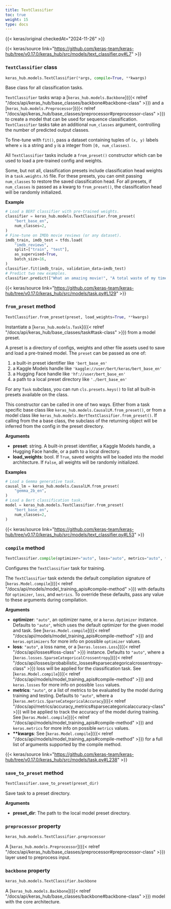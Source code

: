 ```yaml
---
title: TextClassifier
toc: true
weight: 15
type: docs
---
```


{{< keras/original checkedAt="2024-11-26" >}}

{{< keras/source link="https://github.com/keras-team/keras-hub/tree/v0.17.0/keras_hub/src/models/text_classifier.py#L7" >}}

### `TextClassifier` class

```python
keras_hub.models.TextClassifier(*args, compile=True, **kwargs)
```

Base class for all classification tasks.

`TextClassifier` tasks wrap a [`keras_hub.models.Backbone`]({{< relref "/docs/api/keras_hub/base_classes/backbone#backbone-class" >}}) and
a [`keras_hub.models.Preprocessor`]({{< relref "/docs/api/keras_hub/base_classes/preprocessor#preprocessor-class" >}}) to create a model that can be used for
sequence classification. `TextClassifier` tasks take an additional
`num_classes` argument, controlling the number of predicted output classes.

To fine-tune with `fit()`, pass a dataset containing tuples of `(x, y)`
labels where `x` is a string and `y` is a integer from `[0, num_classes)`.

All `TextClassifier` tasks include a `from_preset()` constructor which can be
used to load a pre-trained config and weights.

Some, but not all, classification presets include classification head
weights in a `task.weights.h5` file. For these presets, you can omit passing
`num_classes` to restore the saved classification head. For all presets, if
`num_classes` is passed as a kwarg to `from_preset()`, the classification
head will be randomly initialized.

**Example**

```python
# Load a BERT classifier with pre-trained weights.
classifier = keras_hub.models.TextClassifier.from_preset(
    "bert_base_en",
    num_classes=2,
)
# Fine-tune on IMDb movie reviews (or any dataset).
imdb_train, imdb_test = tfds.load(
    "imdb_reviews",
    split=["train", "test"],
    as_supervised=True,
    batch_size=16,
)
classifier.fit(imdb_train, validation_data=imdb_test)
# Predict two new examples.
classifier.predict(["What an amazing movie!", "A total waste of my time."])
```

{{< keras/source link="https://github.com/keras-team/keras-hub/tree/v0.17.0/keras_hub/src/models/task.py#L129" >}}

### `from_preset` method

```python
TextClassifier.from_preset(preset, load_weights=True, **kwargs)
```

Instantiate a [`keras_hub.models.Task`]({{< relref "/docs/api/keras_hub/base_classes/task#task-class" >}}) from a model preset.

A preset is a directory of configs, weights and other file assets used
to save and load a pre-trained model. The `preset` can be passed as
one of:

1. a built-in preset identifier like `'bert_base_en'`
2. a Kaggle Models handle like `'kaggle://user/bert/keras/bert_base_en'`
3. a Hugging Face handle like `'hf://user/bert_base_en'`
4. a path to a local preset directory like `'./bert_base_en'`

For any `Task` subclass, you can run `cls.presets.keys()` to list all
built-in presets available on the class.

This constructor can be called in one of two ways. Either from a task
specific base class like `keras_hub.models.CausalLM.from_preset()`, or
from a model class like `keras_hub.models.BertTextClassifier.from_preset()`.
If calling from the a base class, the subclass of the returning object
will be inferred from the config in the preset directory.

**Arguments**

- **preset**: string. A built-in preset identifier, a Kaggle Models
  handle, a Hugging Face handle, or a path to a local directory.
- **load_weights**: bool. If `True`, saved weights will be loaded into
  the model architecture. If `False`, all weights will be
  randomly initialized.

**Examples**

```python
# Load a Gemma generative task.
causal_lm = keras_hub.models.CausalLM.from_preset(
    "gemma_2b_en",
)
# Load a Bert classification task.
model = keras_hub.models.TextClassifier.from_preset(
    "bert_base_en",
    num_classes=2,
)
```

{{< keras/source link="https://github.com/keras-team/keras-hub/tree/v0.17.0/keras_hub/src/models/text_classifier.py#L53" >}}

### `compile` method

```python
TextClassifier.compile(optimizer="auto", loss="auto", metrics="auto", **kwargs)
```

Configures the `TextClassifier` task for training.

The `TextClassifier` task extends the default compilation signature of
[`keras.Model.compile`]({{< relref "/docs/api/models/model_training_apis#compile-method" >}}) with defaults for `optimizer`, `loss`, and
`metrics`. To override these defaults, pass any value
to these arguments during compilation.

**Arguments**

- **optimizer**: `"auto"`, an optimizer name, or a `keras.Optimizer`
  instance. Defaults to `"auto"`, which uses the default optimizer
  for the given model and task. See [`keras.Model.compile`]({{< relref "/docs/api/models/model_training_apis#compile-method" >}}) and
  `keras.optimizers` for more info on possible `optimizer` values.
- **loss**: `"auto"`, a loss name, or a [`keras.losses.Loss`]({{< relref "/docs/api/losses#loss-class" >}}) instance.
  Defaults to `"auto"`, where a
  [`keras.losses.SparseCategoricalCrossentropy`]({{< relref "/docs/api/losses/probabilistic_losses#sparsecategoricalcrossentropy-class" >}}) loss will be
  applied for the classification task. See
  [`keras.Model.compile`]({{< relref "/docs/api/models/model_training_apis#compile-method" >}}) and `keras.losses` for more info on
  possible `loss` values.
- **metrics**: `"auto"`, or a list of metrics to be evaluated by
  the model during training and testing. Defaults to `"auto"`,
  where a [`keras.metrics.SparseCategoricalAccuracy`]({{< relref "/docs/api/metrics/accuracy_metrics#sparsecategoricalaccuracy-class" >}}) will be
  applied to track the accuracy of the model during training.
  See [`keras.Model.compile`]({{< relref "/docs/api/models/model_training_apis#compile-method" >}}) and `keras.metrics` for
  more info on possible `metrics` values.
- **\*\*kwargs**: See [`keras.Model.compile`]({{< relref "/docs/api/models/model_training_apis#compile-method" >}}) for a full list of arguments
  supported by the compile method.

{{< keras/source link="https://github.com/keras-team/keras-hub/tree/v0.17.0/keras_hub/src/models/task.py#L238" >}}

### `save_to_preset` method

```python
TextClassifier.save_to_preset(preset_dir)
```

Save task to a preset directory.

**Arguments**

- **preset_dir**: The path to the local model preset directory.

### `preprocessor` property

```python
keras_hub.models.TextClassifier.preprocessor
```

A [`keras_hub.models.Preprocessor`]({{< relref "/docs/api/keras_hub/base_classes/preprocessor#preprocessor-class" >}}) layer used to preprocess input.

### `backbone` property

```python
keras_hub.models.TextClassifier.backbone
```

A [`keras_hub.models.Backbone`]({{< relref "/docs/api/keras_hub/base_classes/backbone#backbone-class" >}}) model with the core architecture.
